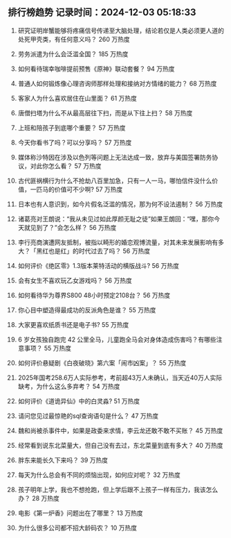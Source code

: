 
## 排行榜趋势 记录时间：2024-12-03 05:18:33
  
  1. 研究证明岸蟹能够将疼痛信号传递至大脑处理，结论若仅是人类必须更人道的处死甲壳类，有任何意义吗？ 260 万热度
    
  2. 劳务派遣为什么会泛滥全国？ 185 万热度
    
  3. 如何看待瑞幸咖啡提前预售《原神》联动套餐？ 94 万热度
    
  4. 普通人如何锻炼像心理咨询师那样处理和接纳对方情绪的能力？ 68 万热度
    
  5. 客家人为什么喜欢居住在山里面？ 61 万热度
    
  6. 唐僧扫塔为什么不从最高层往下扫，而是从下往上扫？ 58 万热度
    
  7. 上班和陪孩子到底哪个重要？ 57 万热度
    
  8. 今天你看书了吗？可以分享吗？ 57 万热度
    
  9. 媒体称沙特因在涉及以色列等问题上无法达成一致，放弃与美国签署防务协议，对此你怎么看？ 57 万热度
    
  10. 古代匪祸横行为什么不抢劫八百里加急，只有一人一马，哪怕信件没什么价值，一匹马的价值可不少啊? 57 万热度
    
  11. 日本也有人意识到，如今片假名泛滥的情况，那为何不设法遏制？ 56 万热度
    
  12. 诸葛亮对王朗说：“我从未见过如此厚颜无耻之徒”如果王朗回：“嘿，那你今天就见到了？”会怎么样？ 56 万热度
    
  13. 李行亮商演遭网友抵制，被指以畸形的婚恋观博流量，对其未来发展影响有多大？「黑红也是红」的时代过去了吗？ 56 万热度
    
  14. 如何评价《绝区零》1.3版本莱特活动的横版战斗? 56 万热度
    
  15. 会有女生不喜欢玩乙女游戏吗？ 56 万热度
    
  16. 如何看待华为尊界S800 48小时预定2108台？ 56 万热度
    
  17. 你心目中塑造得最成功的反派角色是谁？ 55 万热度
    
  18. 大家更喜欢纸质书还是电子书? 55 万热度
    
  19. 6 岁女孩独自跑完 42 公里全马，儿童跑全马会对身体造成伤害吗？有哪些注意事项？ 55 万热度
    
  20. 如何评价悬疑剧《白夜破晓》第六案「闹市凶案」？ 55 万热度
    
  21. 2025年国考258.6万人实际参考，考前超43万人未确认，当天近40万人实际缺考，为什么这么多弃考？ 54 万热度
    
  22. 如何评价《道诡异仙》中的白灵淼? 51 万热度
    
  23. 请问您见过最惊艳的sql查询语句是什么？ 47 万热度
    
  24. 魏和尚被杀事件中，如果是政委来求情，李云龙还敢不敢不买账？ 45 万热度
    
  25. 经常看到说东北菜量大，但自己没有去过，东北菜量到底有多大？ 40 万热度
    
  26. 胖东来能长久下来吗？ 39 万热度
    
  27. 每天为什么总会有不同的烦恼出现，如何应对呢？ 32 万热度
    
  28. 孩子明年上学，我也不想抢跑，但上学后跟不上孩子一样有压力，我该怎么办？ 28 万热度
    
  29. 电影《第一炉香》问题出在了哪里？ 13 万热度
    
  30. 为什么很多公司都不招大龄码农？ 10 万热度
    
